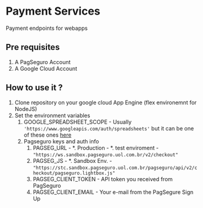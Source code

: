 # Payment Services

Payment endpoints for webapps

## Pre requisites
1. A PagSeguro Account
1. A Google Cloud Account

## How to use it ?

1.  Clone repository on your google cloud App Engine (flex environemnt for NodeJS)
1.  Set the environment variables
    1. GOOGLE_SPREADSHEET_SCOPE - Usually ```'https://www.googleapis.com/auth/spreadsheets'``` but it can be one of these ones [here](https://developers.google.com/sheets/api/guides/authorizing)
    1. Pagseguro keys and auth info
        1. PAGSEG_URL - 
            *. Production - 
            *. test enviroment - ```"https://ws.sandbox.pagseguro.uol.com.br/v2/checkout"```
        1. PAGSEG_JS - 
            *. Sandbox Env. - ```"https://stc.sandbox.pagseguro.uol.com.br/pagseguro/api/v2/checkout/pagseguro.lightbox.js"```
        1. PAGSEG_CLIENT_TOKEN - API token you received from PagSeguro
        1. PAGSEG_CLIENT_EMAIL - Your e-mail from the PagSegure Sign Up
        
